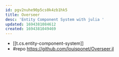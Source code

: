 ```yaml
---
id: pgv2nuhe90p5cs0k4zb1hk5
title: Overseer
desc: 'Entity Component System with julia '
updated: 1694381084612
created: 1694381049469
---
```


- [[t.cs.entity-component-system]]
- #repo https://github.com/louisponet/Overseer.jl
